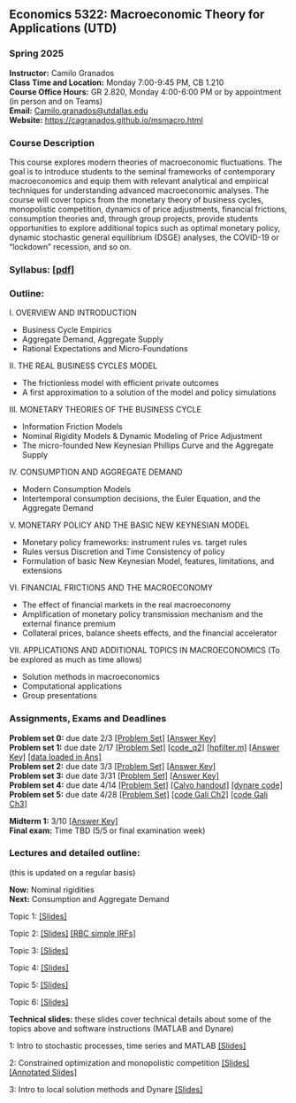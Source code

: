 ## Economics 5322: Macroeconomic Theory for Applications (UTD)
### Spring 2025

**Instructor:** Camilo Granados \
**Class Time and Location:** Monday 7:00-9:45 PM, CB 1.210 \
**Course Office Hours:**  GR 2.820, Monday 4:00-6:00 PM or by appointment (in person and on Teams) \
**Email:** Camilo.granados@utdallas.edu \
**Website:** <a href="https://cagranados.github.io/msmacro.html"><u>https://cagranados.github.io/msmacro.html</u></a> 


### Course Description

This course explores modern theories of macroeconomic fluctuations. The goal is to introduce students to the seminal frameworks of contemporary macroeconomics and equip them with relevant analytical and empirical techniques for understanding advanced macroeconomic analyses. The course will cover topics from the monetary theory of business cycles, monopolistic competition, dynamics of price adjustments, financial frictions, consumption theories and, through group projects, provide students opportunities to explore additional topics such as optimal monetary policy, dynamic stochastic general equilibrium (DSGE) analyses, the COVID-19 or “lockdown” recession, and so on.


### Syllabus:  <a href="https://cagranados.github.io/files/msmacrospr25/Econ5322sp25_syllabus.pdf"><u>[pdf]</u></a> 


### Outline:

I. OVERVIEW AND INTRODUCTION

- Business Cycle Empirics
- Aggregate Demand, Aggregate Supply
- Rational Expectations and Micro-Foundations

II. THE REAL BUSINESS CYCLES MODEL

- The frictionless model with efficient private outcomes
- A first approximation to a solution of the model and policy simulations

III. MONETARY THEORIES OF THE BUSINESS CYCLE

- Information Friction Models
- Nominal Rigidity Models & Dynamic Modeling of Price Adjustment
- The micro-founded New Keynesian Phillips Curve and the Aggregate Supply

IV. CONSUMPTION AND AGGREGATE DEMAND

- Modern Consumption Models
- Intertemporal consumption decisions, the Euler Equation, and the Aggregate Demand
     
V. MONETARY POLICY AND THE BASIC NEW KEYNESIAN MODEL

- Monetary policy frameworks: instrument rules vs. target rules
- Rules versus Discretion and Time Consistency of policy
- Formulation of basic New Keynesian Model, features, limitations, and extensions

VI. FINANCIAL FRICTIONS AND THE MACROECONOMY

- The effect of financial markets in the real macroeconomy
- Amplification of monetary policy transmission mechanism and the external finance premium
- Collateral prices, balance sheets effects, and the financial accelerator

VII. APPLICATIONS AND ADDITIONAL TOPICS IN MACROECONOMICS
(To be explored as much as time allows)

- Solution methods in macroeconomics
- Computational applications
- Group presentations



### Assignments, Exams and Deadlines


**Problem set 0:** due date 2/3 <a href="https://cagranados.github.io/files/msmacrospr25/PS0.pdf"><u>[Problem Set]</u></a> <a href="https://cagranados.github.io/files/msmacrospr25/PS0_AnswerKey.pdf"><u>[Answer Key]</u></a> \
**Problem set 1:** due date 2/17 <a href="https://cagranados.github.io/files/msmacrospr25/PS1.pdf"><u>[Problem Set]</u></a> <a href="https://cagranados.github.io/files/msmacrospr25/ps1q2_code.m"><u>[code_q2]</u></a> <a href="https://cagranados.github.io/files/msmacrospr25/hpfilter.m"><u>[hpfilter.m]</u></a> <a href="https://cagranados.github.io/files/msmacrospr25/PS1_AnswerKey.pdf"><u>[Answer Key]</u></a>  <a href="https://cagranados.github.io/files/msmacrospr25/data_ps1.xlsx"><u>[data loaded in Ans]</u></a> \
**Problem set 2:** due date 3/3 <a href="https://cagranados.github.io/files/msmacrospr25/PS2.pdf"><u>[Problem Set]</u></a> <a href="https://cagranados.github.io/files/msmacrospr25/PS2_AnswerKey.pdf"><u>[Answer Key]</u></a> \
**Problem set 3:** due date 3/31 <a href="https://cagranados.github.io/files/msmacrospr25/PS3.pdf"><u>[Problem Set]</u></a> <a href="https://cagranados.github.io/files/msmacrospr25/PS3_AnswerKey.pdf"><u>[Answer Key]</u></a>   \
**Problem set 4:** due date 4/14 <a href="https://cagranados.github.io/files/msmacrospr25/PS4.pdf"><u>[Problem Set]</u></a> <a href="https://cagranados.github.io/files/msmacrospr25/Calvo.pdf"><u>[Calvo handout]</u></a> <a href="https://cagranados.github.io/files/msmacrospr25/simpleDSGEexample.mod"><u>[dynare code]</u></a> <!-- <a href="https://cagranados.github.io/files/msmacrospr25/PS4_AnswerKey.pdf"><u>[Answer Key]</u></a> --> \
**Problem set 5:** due date 4/28 <a href="https://cagranados.github.io/files/msmacrospr25/PS5.pdf"><u>[Problem Set]</u></a> 
<a href="https://cagranados.github.io/files/msmacrospr25/Gali_2008_chapter_2.mod"><u>[code Gali Ch2]</u></a>
<a href="https://cagranados.github.io/files/msmacrospr25/Gali_2008_chapter_3.mod"><u>[code Gali Ch3]</u></a>
<!-- <a href="https://cagranados.github.io/files/msmacrospr25/PS5_AnswerKey.pdf"><u>[Answer Key]</u></a> -->

**Midterm 1:** 3/10  <a href="https://cagranados.github.io/files/msmacrospr25/Midterm_MSMacro_AnsKey.pdf"><u>[Answer Key]</u></a> \
**Final exam:** Time TBD (5/5 or final examination week) <!--  <a href="https://cagranados.github.io/files/msmacrospr25/Final_MSMacro_AnsKey.pdf"><u>[Answer Key]</u></a> -->




### Lectures and detailed outline: 
(this is updated on a regular basis)

**Now:** Nominal rigidities  \
**Next:** Consumption and Aggregate Demand
<!--**Next:** Group presentations and <span style="color: red;">Final Exam (May 8, 7:00PM)</span> -->

Topic 1: <a href="https://cagranados.github.io/files/msmacrospr25/Topic1_Intro.pdf"><u>[Slides]</u></a> 
<!-- <a href="https://cagranados.github.io/files/msmacrospr25/Topic1_Intro_wNotes.pdf"><u>[Annotated Slides]</u></a> -->

Topic 2: <a href="https://cagranados.github.io/files/msmacrospr25/Topic2_RBC.pdf"><u>[Slides]</u></a> 
<a href="https://cagranados.github.io/files/msmacrospr25/IRFs_RBC.xlsx"><u>[RBC simple IRFs]</u></a> 
<!-- <a href="https://cagranados.github.io/files/msmacrospr25/Topic2_RBC_wNotes.pdf"><u>[Annotated Slides]</u></a> -->

Topic 3: <a href="https://cagranados.github.io/files/msmacrospr25/Topic3_InfoFrictionsAndNominalRigidities.pdf"><u>[Slides]</u></a> 
<!-- <a href="https://cagranados.github.io/files/msmacrospr25/Topic3_InfoFrictionsAndNominalRigidities_wNotes.pdf"><u>[Annotated Slides]</u></a> -->

Topic 4: <a href="https://cagranados.github.io/files/msmacrospr25/Topic4_ConsumptionAndAggregateDemand.pdf"><u>[Slides]</u></a> 
<!-- <a href="https://cagranados.github.io/files/msmacrospr25/Topic4_ConsumptionAndAggregateDemand_wNotes.pdf"><u>[Annotated Slides]</u></a> -->

Topic 5: <a href="https://cagranados.github.io/files/msmacrospr25/Topic5_MonetaryPolicyAndBasicNKModel.pdf"><u>[Slides]</u></a>
<!-- <a href="https://cagranados.github.io/files/msmacrospr25/Topic5_MonetaryPolicyAndBasicNKModel_wNotes.pdf"><u>[Annotated Slides]</u></a> -->

Topic 6: <a href="https://cagranados.github.io/files/msmacrospr25/Topic6_FinancialFrictions.pdf"><u>[Slides]</u></a>
<!-- <a href="https://cagranados.github.io/files/msmacrospr25/Topic6_FinancialFrictions_wNotes.pdf"><u>[Annotated Slides]</u></a> -->


**Technical slides:** these slides cover technical details about some of the topics above and software instructions (MATLAB and Dynare)

1: Intro to stochastic processes, time series and MATLAB <a href="https://cagranados.github.io/files/msmacrospr25/TechSession1_Slides.pdf"><u>[Slides]</u></a> 
<!-- <a href="https://cagranados.github.io/files/msmacrospr25/TechSession1_Slides_withAnnotations.pdf"><u>[Annotated Slides]</u></a> -->

2: Constrained optimization and monopolistic competition <a href="https://cagranados.github.io/files/msmacrospr25/TechSession2_Slides.pdf"><u>[Slides]</u></a> 
 <a href="https://cagranados.github.io/files/msmacrospr25/TechSession2_Slides_wNotes.pdf"><u>[Annotated Slides]</u></a> 

3: Intro to local solution methods and Dynare <a href="https://cagranados.github.io/files/msmacrospr25/TechSession3_Slides.pdf"><u>[Slides]</u></a> <!-- <a href="https://cagranados.github.io/files/msmacrospr25/TechSession3_Slides_wNotes.pdf"><u>[Annotated Slides]</u></a> -->
